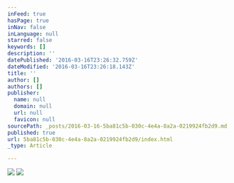 ```yaml
---
inFeed: true
hasPage: true
inNav: false
inLanguage: null
starred: false
keywords: []
description: ''
datePublished: '2016-03-16T23:26:32.759Z'
dateModified: '2016-03-16T23:26:18.143Z'
title: ''
author: []
authors: []
publisher:
  name: null
  domain: null
  url: null
  favicon: null
sourcePath: _posts/2016-03-16-5ba81c5b-030c-4e4a-8a2a-0219924fb2d9.md
published: true
url: 5ba81c5b-030c-4e4a-8a2a-0219924fb2d9/index.html
_type: Article

---
```

![](https://the-grid-user-content.s3-us-west-2.amazonaws.com/0e192223-313e-4b0f-9667-5620ccf69fc0.jpg)
![](https://the-grid-user-content.s3-us-west-2.amazonaws.com/f8798c5e-9cc0-473f-b815-02eaece063a8.jpg)